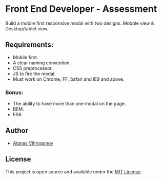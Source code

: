 # Front End Developer - Assessment
Build a mobile first responsive modal with two designs. Mobole view & Desktop/tablet view.

## Requirements:
- Mobile first.
- A clear naming convention.
- CSS preprocessor.
- JS to fire the modal.
- Must work on Chrome, FF, Safari and IE9 and above.

### Bonus:
- The ability to have more than one modal on the page.
- BEM.
- ES6.

## Author
- [Atanas Vihrogonov](https://avihrogonov.co.uk)

## License
This project is open source and available under the [MIT License](LICENSE).

